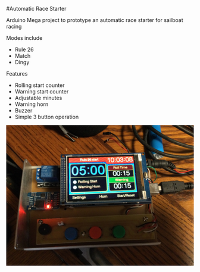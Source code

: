 #Automatic Race Starter

Arduino Mega project to prototype an automatic race starter for sailboat racing

Modes include 
* Rule 26
* Match
* Dingy

Features
* Rolling start counter
* Warning start counter
* Adjustable minutes
* Warning horn
* Buzzer
* Simple 3 button operation

<p>
    <img src="https://raw.githubusercontent.com/PerryCameron/Automatic-Race-Starter/master/images/IMG_3169.JPG"  />
</p>

